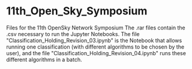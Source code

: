 # 11th_Open_Sky_Symposium
Files for the 11th OpenSky Network Symposium
The .rar files contain the .csv necessary to run the Jupyter Notebooks. The file "Classification_Holding_Revision_03.ipynb" is the Notebook that allows running one classification (with different algorithms to be chosen by the user), and the file "Classification_Holding_Revision_04.ipynb" runs these different algorithms in a batch.
